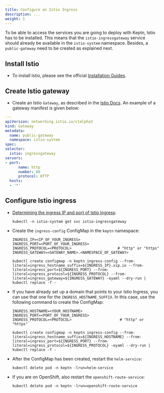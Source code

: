 ```yaml
---
title: Configure an Istio Ingress
description: ...
weight: 1
---
```


To be able to access the services you are going to deploy with Keptn, Istio has to be installed. This means that the `istio-ingressgateway` service should already be available in the `istio-system` namespace. Besides, a `public-gateway` need to be created as explained next. 

## Install Istio 

* To install Istio, please see the official [Installation Guides](https://istio.io/latest/docs/setup/install/).

## Create Istio gateway

* Create an Istio `Gateway`, as described in the [Istio Docs](https://istio.io/latest/docs/tasks/traffic-management/ingress/ingress-control/#configuring-ingress-using-an-istio-gateway). An example of a gateway manifest is given below:

```yaml
---
apiVersion: networking.istio.io/v1alpha3
kind: Gateway
metadata:
  name: public-gateway
  namespace: istio-system
spec:
selector:
  istio: ingressgateway
servers:
- port:
      name: http
      number: 80
      protocol: HTTP
  hosts:
  - '*'
```

## Configure Istio ingress

* [Determining the ingress IP and port of Istio Ingress](https://istio.io/latest/docs/tasks/traffic-management/ingress/ingress-control/#determining-the-ingress-ip-and-ports):

    ```console
    kubectl -n istio-system get svc istio-ingressgateway
    ```

* Create the `ingress-config` ConfigMap in the `keptn` namespace:

    ```
    INGRESS_IP=<IP_OF_YOUR_INGRESS>
    INGRESS_PORT=<PORT_OF_YOUR_INGRESS> 
    INGRESS_PROTOCOL=<PROTOCOL>                     # "http" or "https"
    INGRESS_GATEWAY=<GATEWAY_NAME>.<NAMESPACE_OF_GATEWAY>

    kubectl create configmap -n keptn ingress-config --from-literal=ingress_hostname_suffix=${INGRESS_IP}.xip.io --from-literal=ingress_port=${INGRESS_PORT} --from-literal=ingress_protocol=${INGRESS_PROTOCOL} --from-literal=ingress_gateway=${INGRESS_GATEWAY} -oyaml --dry-run | kubectl replace -f -
    ```

* If you have already set up a domain that points to your Istio Ingress, you can use that one for the `INGRESS_HOSTNAME_SUFFIX`. In this case, use the following command to create the ConfigMap:

    ```
    INGRESS_HOSTNAME=<YOUR_HOSTNAME>
    INGRESS_PORT=<PORT_OF_YOUR_INGRESS> 
    INGRESS_PROTOCOL=<PROTOCOL>                      # "http" or "https"

    kubectl create configmap -n keptn ingress-config --from-literal=ingress_hostname_suffix=${INGRESS_HOSTNAME} --from-literal=ingress_port=${INGRESS_PORT} --from-literal=ingress_protocol=${INGRESS_PROTOCOL} -oyaml --dry-run | kubectl replace -f -
    ```

* After the ConfigMap has been created, restart the `helm-service`:

    ```
    kubectl delete pod -n keptn -lrun=helm-service
    ```

* If you are on OpenShift, also restart the `openshift-route-service`:

    ```
    kubectl delete pod -n keptn -lrun=openshift-route-service
    ```